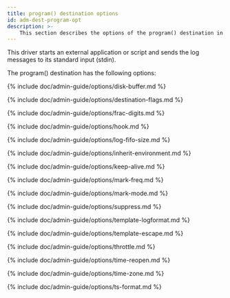 ```yaml
---
title: program() destination options
id: adm-dest-program-opt
description: >-
	This section describes the options of the program() destination in {{ site.product.short_name }}.
---
```


This driver starts an external application or script and sends the log
messages to its standard input (stdin).

The program() destination has the following options:

{% include doc/admin-guide/options/disk-buffer.md %}

{% include doc/admin-guide/options/destination-flags.md %}

{% include doc/admin-guide/options/frac-digits.md %}

{% include doc/admin-guide/options/hook.md %}

{% include doc/admin-guide/options/log-fifo-size.md %}

{% include doc/admin-guide/options/inherit-environment.md %}

{% include doc/admin-guide/options/keep-alive.md %}

{% include doc/admin-guide/options/mark-freq.md %}

{% include doc/admin-guide/options/mark-mode.md %}

{% include doc/admin-guide/options/suppress.md %}

{% include doc/admin-guide/options/template-logformat.md %}

{% include doc/admin-guide/options/template-escape.md %}

{% include doc/admin-guide/options/throttle.md %}

{% include doc/admin-guide/options/time-reopen.md %}

{% include doc/admin-guide/options/time-zone.md %}

{% include doc/admin-guide/options/ts-format.md %}
